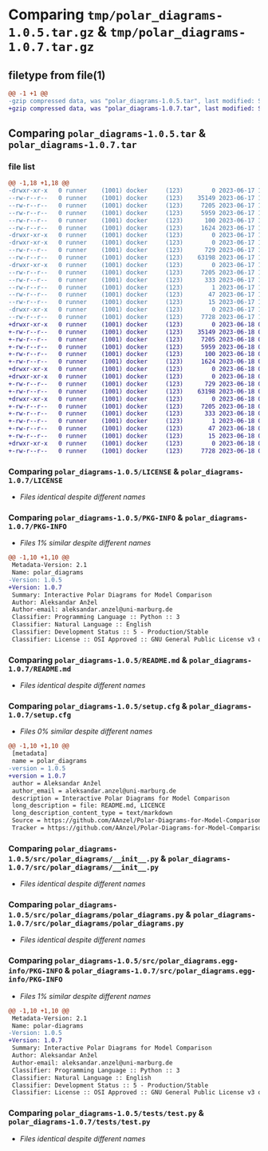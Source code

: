 # Comparing `tmp/polar_diagrams-1.0.5.tar.gz` & `tmp/polar_diagrams-1.0.7.tar.gz`

## filetype from file(1)

```diff
@@ -1 +1 @@
-gzip compressed data, was "polar_diagrams-1.0.5.tar", last modified: Sat Jun 17 17:04:07 2023, max compression
+gzip compressed data, was "polar_diagrams-1.0.7.tar", last modified: Sun Jun 18 08:00:25 2023, max compression
```

## Comparing `polar_diagrams-1.0.5.tar` & `polar_diagrams-1.0.7.tar`

### file list

```diff
@@ -1,18 +1,18 @@
-drwxr-xr-x   0 runner    (1001) docker     (123)        0 2023-06-17 17:04:07.353727 polar_diagrams-1.0.5/
--rw-r--r--   0 runner    (1001) docker     (123)    35149 2023-06-17 17:03:57.000000 polar_diagrams-1.0.5/LICENSE
--rw-r--r--   0 runner    (1001) docker     (123)     7205 2023-06-17 17:04:07.353727 polar_diagrams-1.0.5/PKG-INFO
--rw-r--r--   0 runner    (1001) docker     (123)     5959 2023-06-17 17:03:57.000000 polar_diagrams-1.0.5/README.md
--rw-r--r--   0 runner    (1001) docker     (123)      100 2023-06-17 17:03:57.000000 polar_diagrams-1.0.5/pyproject.toml
--rw-r--r--   0 runner    (1001) docker     (123)     1624 2023-06-17 17:04:07.353727 polar_diagrams-1.0.5/setup.cfg
-drwxr-xr-x   0 runner    (1001) docker     (123)        0 2023-06-17 17:04:07.349727 polar_diagrams-1.0.5/src/
-drwxr-xr-x   0 runner    (1001) docker     (123)        0 2023-06-17 17:04:07.349727 polar_diagrams-1.0.5/src/polar_diagrams/
--rw-r--r--   0 runner    (1001) docker     (123)      729 2023-06-17 17:03:57.000000 polar_diagrams-1.0.5/src/polar_diagrams/__init__.py
--rw-r--r--   0 runner    (1001) docker     (123)    63198 2023-06-17 17:03:57.000000 polar_diagrams-1.0.5/src/polar_diagrams/polar_diagrams.py
-drwxr-xr-x   0 runner    (1001) docker     (123)        0 2023-06-17 17:04:07.349727 polar_diagrams-1.0.5/src/polar_diagrams.egg-info/
--rw-r--r--   0 runner    (1001) docker     (123)     7205 2023-06-17 17:04:07.000000 polar_diagrams-1.0.5/src/polar_diagrams.egg-info/PKG-INFO
--rw-r--r--   0 runner    (1001) docker     (123)      333 2023-06-17 17:04:07.000000 polar_diagrams-1.0.5/src/polar_diagrams.egg-info/SOURCES.txt
--rw-r--r--   0 runner    (1001) docker     (123)        1 2023-06-17 17:04:07.000000 polar_diagrams-1.0.5/src/polar_diagrams.egg-info/dependency_links.txt
--rw-r--r--   0 runner    (1001) docker     (123)       47 2023-06-17 17:04:07.000000 polar_diagrams-1.0.5/src/polar_diagrams.egg-info/requires.txt
--rw-r--r--   0 runner    (1001) docker     (123)       15 2023-06-17 17:04:07.000000 polar_diagrams-1.0.5/src/polar_diagrams.egg-info/top_level.txt
-drwxr-xr-x   0 runner    (1001) docker     (123)        0 2023-06-17 17:04:07.349727 polar_diagrams-1.0.5/tests/
--rw-r--r--   0 runner    (1001) docker     (123)     7728 2023-06-17 17:03:57.000000 polar_diagrams-1.0.5/tests/test.py
+drwxr-xr-x   0 runner    (1001) docker     (123)        0 2023-06-18 08:00:25.949009 polar_diagrams-1.0.7/
+-rw-r--r--   0 runner    (1001) docker     (123)    35149 2023-06-18 08:00:12.000000 polar_diagrams-1.0.7/LICENSE
+-rw-r--r--   0 runner    (1001) docker     (123)     7205 2023-06-18 08:00:25.949009 polar_diagrams-1.0.7/PKG-INFO
+-rw-r--r--   0 runner    (1001) docker     (123)     5959 2023-06-18 08:00:12.000000 polar_diagrams-1.0.7/README.md
+-rw-r--r--   0 runner    (1001) docker     (123)      100 2023-06-18 08:00:12.000000 polar_diagrams-1.0.7/pyproject.toml
+-rw-r--r--   0 runner    (1001) docker     (123)     1624 2023-06-18 08:00:25.949009 polar_diagrams-1.0.7/setup.cfg
+drwxr-xr-x   0 runner    (1001) docker     (123)        0 2023-06-18 08:00:25.945009 polar_diagrams-1.0.7/src/
+drwxr-xr-x   0 runner    (1001) docker     (123)        0 2023-06-18 08:00:25.945009 polar_diagrams-1.0.7/src/polar_diagrams/
+-rw-r--r--   0 runner    (1001) docker     (123)      729 2023-06-18 08:00:12.000000 polar_diagrams-1.0.7/src/polar_diagrams/__init__.py
+-rw-r--r--   0 runner    (1001) docker     (123)    63198 2023-06-18 08:00:12.000000 polar_diagrams-1.0.7/src/polar_diagrams/polar_diagrams.py
+drwxr-xr-x   0 runner    (1001) docker     (123)        0 2023-06-18 08:00:25.949009 polar_diagrams-1.0.7/src/polar_diagrams.egg-info/
+-rw-r--r--   0 runner    (1001) docker     (123)     7205 2023-06-18 08:00:25.000000 polar_diagrams-1.0.7/src/polar_diagrams.egg-info/PKG-INFO
+-rw-r--r--   0 runner    (1001) docker     (123)      333 2023-06-18 08:00:25.000000 polar_diagrams-1.0.7/src/polar_diagrams.egg-info/SOURCES.txt
+-rw-r--r--   0 runner    (1001) docker     (123)        1 2023-06-18 08:00:25.000000 polar_diagrams-1.0.7/src/polar_diagrams.egg-info/dependency_links.txt
+-rw-r--r--   0 runner    (1001) docker     (123)       47 2023-06-18 08:00:25.000000 polar_diagrams-1.0.7/src/polar_diagrams.egg-info/requires.txt
+-rw-r--r--   0 runner    (1001) docker     (123)       15 2023-06-18 08:00:25.000000 polar_diagrams-1.0.7/src/polar_diagrams.egg-info/top_level.txt
+drwxr-xr-x   0 runner    (1001) docker     (123)        0 2023-06-18 08:00:25.949009 polar_diagrams-1.0.7/tests/
+-rw-r--r--   0 runner    (1001) docker     (123)     7728 2023-06-18 08:00:12.000000 polar_diagrams-1.0.7/tests/test.py
```

### Comparing `polar_diagrams-1.0.5/LICENSE` & `polar_diagrams-1.0.7/LICENSE`

 * *Files identical despite different names*

### Comparing `polar_diagrams-1.0.5/PKG-INFO` & `polar_diagrams-1.0.7/PKG-INFO`

 * *Files 1% similar despite different names*

```diff
@@ -1,10 +1,10 @@
 Metadata-Version: 2.1
 Name: polar_diagrams
-Version: 1.0.5
+Version: 1.0.7
 Summary: Interactive Polar Diagrams for Model Comparison
 Author: Aleksandar Anžel
 Author-email: aleksandar.anzel@uni-marburg.de
 Classifier: Programming Language :: Python :: 3
 Classifier: Natural Language :: English
 Classifier: Development Status :: 5 - Production/Stable
 Classifier: License :: OSI Approved :: GNU General Public License v3 or later (GPLv3+)
```

### Comparing `polar_diagrams-1.0.5/README.md` & `polar_diagrams-1.0.7/README.md`

 * *Files identical despite different names*

### Comparing `polar_diagrams-1.0.5/setup.cfg` & `polar_diagrams-1.0.7/setup.cfg`

 * *Files 0% similar despite different names*

```diff
@@ -1,10 +1,10 @@
 [metadata]
 name = polar_diagrams
-version = 1.0.5
+version = 1.0.7
 author = Aleksandar Anžel
 author_email = aleksandar.anzel@uni-marburg.de
 description = Interactive Polar Diagrams for Model Comparison
 long_description = file: README.md, LICENCE
 long_description_content_type = text/markdown
 Source = https://github.com/AAnzel/Polar-Diagrams-for-Model-Comparison
 Tracker = https://github.com/AAnzel/Polar-Diagrams-for-Model-Comparison/issues
```

### Comparing `polar_diagrams-1.0.5/src/polar_diagrams/__init__.py` & `polar_diagrams-1.0.7/src/polar_diagrams/__init__.py`

 * *Files identical despite different names*

### Comparing `polar_diagrams-1.0.5/src/polar_diagrams/polar_diagrams.py` & `polar_diagrams-1.0.7/src/polar_diagrams/polar_diagrams.py`

 * *Files identical despite different names*

### Comparing `polar_diagrams-1.0.5/src/polar_diagrams.egg-info/PKG-INFO` & `polar_diagrams-1.0.7/src/polar_diagrams.egg-info/PKG-INFO`

 * *Files 1% similar despite different names*

```diff
@@ -1,10 +1,10 @@
 Metadata-Version: 2.1
 Name: polar-diagrams
-Version: 1.0.5
+Version: 1.0.7
 Summary: Interactive Polar Diagrams for Model Comparison
 Author: Aleksandar Anžel
 Author-email: aleksandar.anzel@uni-marburg.de
 Classifier: Programming Language :: Python :: 3
 Classifier: Natural Language :: English
 Classifier: Development Status :: 5 - Production/Stable
 Classifier: License :: OSI Approved :: GNU General Public License v3 or later (GPLv3+)
```

### Comparing `polar_diagrams-1.0.5/tests/test.py` & `polar_diagrams-1.0.7/tests/test.py`

 * *Files identical despite different names*

